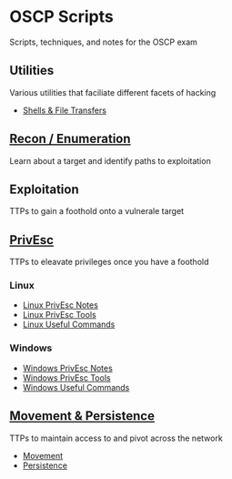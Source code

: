 # OSCP Scripts
Scripts, techniques, and notes for the OSCP exam

## Utilities
Various utilities that faciliate different facets of hacking
- [Shells & File Transfers](https://github.com/dopamin3rgic/oscp-scripts/blob/main/utilities/shells-and-transfers.md)

## [Recon / Enumeration](https://github.com/dopamin3rgic/oscp-scripts/tree/recon/recon-enum)
Learn about a target and identify paths to exploitation

## Exploitation 
TTPs to gain a foothold onto a vulnerale target

## [PrivEsc](https://github.com/dopamin3rgic/oscp-scripts/blob/main/privEsc/README.md) 
TTPs to eleavate privileges once you have a foothold

### Linux
- [Linux PrivEsc Notes](https://github.com/dopamin3rgic/oscp-scripts/blob/main/privEsc/linux-checklist.md)
- [Linux PrivEsc Tools](https://github.com/dopamin3rgic/oscp-scripts/blob/main/privEsc/scripts/linux/)
- [Linux Useful Commands](https://github.com/dopamin3rgic/oscp-scripts/blob/main/privEsc/linux-commands.md)

### Windows
- [Windows PrivEsc Notes](https://github.com/dopamin3rgic/oscp-scripts/blob/main/privEsc/windows-checklist.md)
- [Windows PrivEsc Tools](https://github.com/dopamin3rgic/oscp-scripts/blob/main/privEsc/scripts/windows/privesc-tools.md)
- [Windows Useful Commands](https://github.com/dopamin3rgic/oscp-scripts/blob/main/privEsc/windows-commands.md)

## [Movement & Persistence](https://github.com/dopamin3rgic/oscp-scripts/tree/main/movement-persistence)
TTPs to maintain access to and pivot across the network
- [Movement](https://github.com/dopamin3rgic/oscp-scripts/blob/main/movement-persistence/movement-notes.md)
- [Persistence](https://github.com/dopamin3rgic/oscp-scripts/blob/main/movement-persistence/persistence-notes.md)
